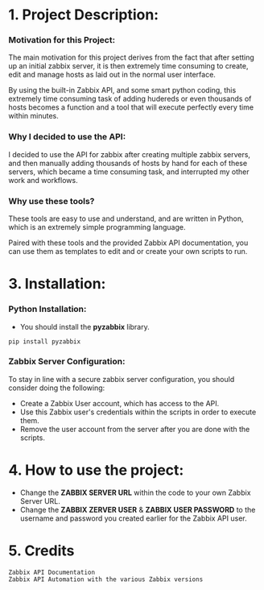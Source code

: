 # 1. Project Description:

### Motivation for this Project:

The main motivation for this project derives from the fact that after setting up an initial zabbix server, it is then extremely time consuming to create, edit and manage hosts as laid out in the normal user interface.

By using the built-in Zabbix API, and some smart python coding, this extremely time consuming task of adding hudereds or even thousands of hosts becomes a function and a tool that will execute perfectly every time within minutes.

### Why I decided to use the API:

I decided to use the API for zabbix after creating multiple zabbix servers, and then manually adding thousands of hosts by hand for each of these servers, which became a time consuming task, and interrupted my other work and workflows.

### Why use these tools?
These tools are easy to use and understand, and are written in Python, which is an extremely simple programming language.

Paired with these tools and the provided Zabbix API documentation, you can use them as templates to edit and or create your own scripts to run.


# 3. Installation:
### Python Installation:
* You should install the __pyzabbix__ library.
```
pip install pyzabbix
```

### Zabbix Server Configuration:
To stay in line with a secure zabbix server configuration, you should consider doing the following:

* Create a Zabbix User account, which has access to the API.
* Use this Zabbix user's credentials within the scripts in order to execute them.
* Remove the user account from the server after you are done with the scripts.

# 4. How to use the project:
* Change the __ZABBIX SERVER URL__ within the code to your own Zabbix Server URL.
* Change the __ZABBIX ZERVER USER__ & __ZABBIX USER PASSWORD__ to the username and password you created earlier for the Zabbix API user.

# 5. Credits
```
Zabbix API Documentation
Zabbix API Automation with the various Zabbix versions
```
